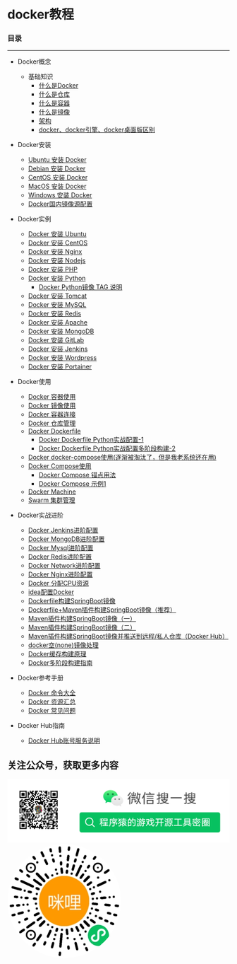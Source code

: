 # docker教程 

### 目录

---

* Docker概念
  + 基础知识
    - [什么是Docker](./concepts/what-is-docker.md)
    - [什么是仓库](./concepts/what-is-registry.md)
    - [什么是容器](./concepts/what-is-a-container.md)
    - [什么是镜像](./concepts/what-is-an-image.md)
    - [架构](./concepts/framework.md)
    - [docker、docker引擎、docker桌面版区别](./concepts/docker-engine-desktop-diff.md)


* Docker安装
  + [Ubuntu 安装 Docker](./install/ubuntu-install-docker.md)
  + [Debian 安装 Docker](./install/debian-install-docker.md)
  + [CentOS 安装 Docker](./install/centos-install-docker.md)
  + [MacOS 安装 Docker](./install/macos-install-docker.md)
  + [Windows 安装 Docker](./install/windows-install-docker.md)
  + [Docker国内镜像源配置](./install/docker-mirror.md)


* Docker实例
  + [Docker 安装 Ubuntu](./install/docker-install-ubuntu.md)
  + [Docker 安装 CentOS](./install/docker-install-centos.md)
  + [Docker 安装 Nginx](./install/docker-install-nginx.md)
  + [Docker 安装 Nodejs](./install/docker-install-node.md)
  + [Docker 安装 PHP](./install/docker-install-php.md)
  + [Docker 安装 Python](./install/docker-install-python.md)
    + [Docker Python镜像 TAG 说明](./install/docker-install-python-tags.md)
  + [Docker 安装 Tomcat](./install/docker-install-tomcat.md)
  + [Docker 安装 MySQL](./install/docker-install-mysql.md)
  + [Docker 安装 Redis](./install/docker-install-redis.md)
  + [Docker 安装 Apache](./install/docker-install-apache.md)
  + [Docker 安装 MongoDB](./install/docker-install-mongodb.md)
  + [Docker 安装 GitLab](./install/docker-install-gitlab.md)
  + [Docker 安装 Jenkins](./install/docker-install-jenkins.md)
  + [Docker 安装 Wordpress](./install/docker-install-wordpress.md)
  + [Docker 安装 Portainer](./install/docker-install-portainer.md)


* Docker使用
  + [Docker 容器使用](./usage/docker-container-usage.md)
  + [Docker 镜像使用](./usage/docker-image-usage.md)
  + [Docker 容器连接](./usage/docker-container-connection.md)
  + [Docker 仓库管理](./usage/docker-repository.md)
  + [Docker Dockerfile](./usage/docker-dockerfile.md)
    + [Docker Dockerfile Python实战配置-1](./usage/docker-dockerfile-simple1.md)
    + [Docker Dockerfile Python实战配置多阶段构建-2](./usage/docker-dockerfile-simple2.md)
  + [Docker docker-compose使用(逐渐被淘汰了，但是我老系统还在用)](./usage/docker-compose.md)
  + [Docker Compose使用](./docker-compose/docker-compose-common-command.md)
    + [Docker Compose 锚点用法](./docker-compose/docker-compose-anchor.md)
    + [Docker Compose 示例1](./docker-compose/docker-compose-simple-1.md)
  + [Docker Machine](./usage/docker-machine.md)
  + [Swarm 集群管理](./usage/docker-swarm.md)


* Docker实战进阶
  + [Docker Jenkins进阶配置](./advanced/docker-jenkins-advanced.md)
  + [Docker MongoDB进阶配置](./advanced/docker-mogongdb-advanced.md)
  + [Docker Mysql进阶配置](./advanced/docker-mysql-advanced.md)
  + [Docker Redis进阶配置](./advanced/docker-redis-advanced.md)
  + [Docker Network进阶配置](./advanced/docker-network-advanced.md)
  + [Docker Nginx进阶配置](./advanced/docker-nginx-advanced.md)
  + [Docker 分配CPU资源](./advanced/docker-cpu-advanced.md)
  + [idea配置Docker](./advanced/docker-idea-advanced.md)
  + [Dockerfile构建SpringBoot镜像](./advanced/docker-dockerfile-springboot-advanced.md)
  + [Dockerfile+Maven插件构建SpringBoot镜像（推荐）](./advanced/docker-dockerfile-maven-springboot-advanced.md)
  + [Maven插件构建SpringBoot镜像（一）](./advanced/docker-maven-build-image.md)
  + [Maven插件构建SpringBoot镜像（二）](./advanced/docker-maven-build-image-2.md)
  + [Maven插件构建SpringBoot镜像并推送到远程/私人仓库（Docker Hub）](./advanced/docker-maven-build-image-remote-advanced.md)
  + [docker空(none)镜像处理](./advanced/docker-none-image.md)
  + [Docker缓存构建原理](./advanced/docker-build-cache.md)
  + [Docker多阶段构建指南](./advanced/docker-multi-stage-builds.md)

* Docker参考手册
  + [Docker 命令大全](./manual/docker-command-manual.md)
  + [Docker 资源汇总](./manual/docker-resources.md)
  + [Docker 常见问题](./manual/docker-problem.md)

* Docker Hub指南
  + [Docker Hub账号服务说明](./docker-hub/docker-hub-service.md)

## 关注公众号，获取更多内容

<img src="assets/mp_qrcode.png">
<img src="assets/gh_96a4edd298d2_258.jpg" style="border-radius: 50%">

